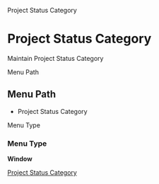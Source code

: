 
Project Status Category
# Project Status Category


Maintain Project Status Category

Menu Path
## Menu Path



- Project Status Category

Menu Type
### Menu Type

**Window**


[Project Status Category](../../functional-guide/window/window-project-status-category.md)